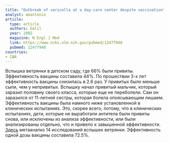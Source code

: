```yaml
---
title: "Outbreak of varicella at a day-care center despite vaccination"
analyst: amantonio
article:
  type: article
  authors: Galil
  year: 2002
  magazine: N Engl J Med
  link: https://www.ncbi.nlm.nih.gov/pubmed/12477940
  pubmed: 12477940
countries:
- США
---
```


Вспышка ветрянки в детском саду, где 66% были привиты. Эффективность вакцины составила 44%. По прошествии 3-х лет эффективность вакцины снизилась в 2.6 раз. У привитых было меньше сыпи, чем у непривитых.
Вспышку начал привитый мальчик, который заразил половину своего класса, которые еще не переболели. Сам он заразился от 11-летней сестры, которая болела опоясывающим лишаем.
Эффективность вакцины была намного ниже установленной в клинических испытаниях. Это, скорее всего, потому, что в клинических испытаниях, дети, которые не выработали антитела были привиты снова, или исключены из анализа эффективности, или были анализированы отдельно, что и привело к завышенной эффективности.
[Здесь](https://www.ncbi.nlm.nih.gov/pubmed/17706845) метаанализ 14 исследований вспышек ветрянки. Эффективность одной дозы вакцины составила 72.5%.
